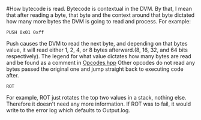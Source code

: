 #How bytecode is read.
Bytecode is contextual in the DVM.
By that, I mean that after reading a byte, that byte and the context around that byte dictated how many more bytes the DVM is going to read and process.
For example:
```
PUSH 0x01 0xff
```
Push causes the DVM to read the next byte, and depending on that bytes value, it will read either 1, 2, 4, or 8 bytes afterward.(8, 16, 32, and 64 bits respectively).
The legend for what value dictates how many bytes are read and be found as a comment in [Opcodes.hpp](/DracheVM/Opcodes.hpp)
Other opcodes do not read any bytes passed the original one and jump straight back to executing code after.
```
ROT
```
For example, ROT just rotates the top two values in a stack, nothing else. Therefore it doesn't need any more information.
If ROT was to fail, it would write to the error log which defaults to Output.log.
